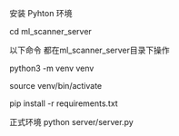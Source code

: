安装 Pyhton 环境

cd ml_scanner_server

以下命令 都在ml_scanner_server目录下操作

python3 -m venv venv

source venv/bin/activate

pip install -r requirements.txt

正式环境
python server/server.py
